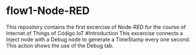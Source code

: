# flow1-Node-RED
This repository contains the first excercise of Node-RED for the course of Internet of Things of Código IoT
#Introduction
This excercise connects a Inject node with a Debug node to generate a TimeStamp every one second. This action shows the use of the Debug tab.

